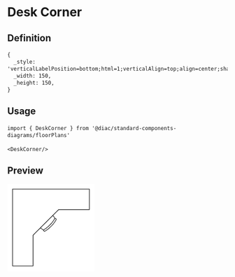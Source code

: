 # Desk Corner

## Definition

```
{
  _style: 'verticalLabelPosition=bottom;html=1;verticalAlign=top;align=center;shape=mxgraph.floorplan.desk_corner;',
  _width: 150,
  _height: 150,
}
```

## Usage

```
import { DeskCorner } from '@diac/standard-components-diagrams/floorPlans'

<DeskCorner/>
```

## Preview

<img src="./desk-corner.png" width="200"/>
